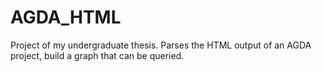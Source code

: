 # AGDA_HTML
Project of my undergraduate thesis. Parses the HTML output of an AGDA project, build a graph that can be queried.
